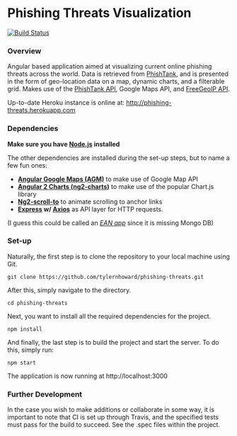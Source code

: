 # Phishing Threats Visualization
[![Build Status](https://travis-ci.org/tylernhoward/phishing-threats.svg?branch=master)](https://travis-ci.org/tylernhoward/phishing-threats)
### Overview

Angular based application aimed at visualizing current online phishing threats across the world. Data is retrieved from [PhishTank](http://www.phishtank.com/), and is presented in the form of geo-location data on a map, dynamic charts, and a filterable grid. Makes use of the [PhishTank API](https://www.phishtank.com/developer_info.php), Google Maps API, and [FreeGeoIP API](http://freegeoip.net).

Up-to-date Heroku instance is online at: http://phishing-threats.herokuapp.com

### Dependencies

**Make sure you have [Node.js](https://nodejs.org/en/) installed**

The other dependencies are installed during the set-up steps, but to name a few fun ones:

- **[Angular Google Maps (AGM)](https://angular-maps.com)** to make use of Google Map API
- **[Angular 2 Charts (ng2-charts)](https://valor-software.com/ng2-charts/)** to make use of the popular Chart.js library
- **[Ng2-scroll-to](https://www.npmjs.com/package/ng2-scroll-to)** to animate scrolling to anchor links
- **[Express](https://expressjs.com/) w/ [Axios](https://www.npmjs.com/package/axios)** as API layer for HTTP requests.

(I guess this could be called an *[EAN app](https://en.wikipedia.org/wiki/MEAN_(software_bundle))* since it is missing Mongo DB)

### Set-up

Naturally, the first step is to clone the repository to your local machine using Git.
```
git clone https://github.com/tylernhoward/phishing-threats.git
```
After this, simply navigate to the directory.
```
cd phishing-threats
```
Next, you want to install all the required dependencies for the project.
```
npm install
```
And finally, the last step is to build the project and start the server. To do this, simply run:
```
npm start
```
The application is now running at http://localhost:3000

### Further Development

In the case you wish to make additions or collaborate in some way, it is important to note that CI is set up through Travis, and the specified tests must pass for the build to succeed. See the .spec files within the project.
